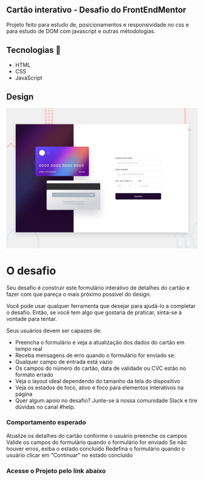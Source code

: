 ## Cartão interativo - Desafio do FrontEndMentor

Projeto feito para estudo de, posicionamentos e responsividade no css e para estudo de DOM com javascript e outras métodologias.


## Tecnologias 🚀
- HTML
- CSS
- JavaScript



## Design
![Alt text](image.png)


# O desafio

Seu desafio é construir este formulário interativo de detalhes do cartão e fazer com que pareça o mais próximo possível do design.

Você pode usar qualquer ferramenta que desejar para ajudá-lo a completar o desafio. Então, se você tem algo que gostaria de praticar, sinta-se à vontade para tentar.

Seus usuários devem ser capazes de:

- Preencha o formulário e veja a atualização dos dados do cartão em tempo real
- Receba mensagens de erro quando o formulário for enviado se:
- Qualquer campo de entrada está vazio
- Os campos do número do cartão, data de validade ou CVC estão no formato errado
- Veja o layout ideal dependendo do tamanho da tela do dispositivo
- Veja os estados de foco, ativo e foco para elementos interativos na página
- Quer algum apoio no desafio? Junte-se à nossa comunidade Slack e tire dúvidas no canal #help.

### Comportamento esperado
Atualize os detalhes do cartão conforme o usuário preenche os campos
Valide os campos do formulário quando o formulário for enviado
Se não houver erros, exiba o estado concluído
Redefina o formulário quando o usuário clicar em "Continuar" no estado concluído

### Acesse o Projeto pelo link abaixo






